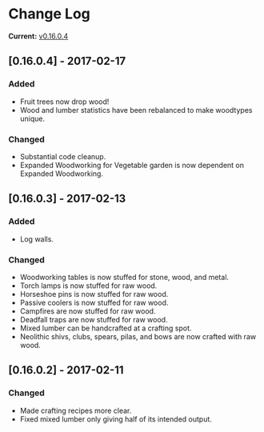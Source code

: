 # Change Log

**Current:** [v0.16.0.4](https://github.com/Qwynn/ExpandedWoodworkingVG/releases/tag/v0.16.0.4)

## [0.16.0.4] - 2017-02-17
### Added
- Fruit trees now drop wood!
- Wood and lumber statistics have been rebalanced to make woodtypes unique.

### Changed
- Substantial code cleanup.
- Expanded Woodworking for Vegetable garden is now dependent on Expanded Woodworking.

## [0.16.0.3] - 2017-02-13
### Added
- Log walls.

### Changed
- Woodworking tables is now stuffed for stone, wood, and metal.
- Torch lamps is now stuffed for raw wood.
- Horseshoe pins is now stuffed for raw wood.
- Passive coolers is now stuffed for raw wood.
- Campfires are now stuffed for raw wood.
- Deadfall traps are now stuffed for raw wood.
- Mixed lumber can be handcrafted at a crafting spot.
- Neolithic shivs, clubs, spears, pilas, and bows are now crafted with raw wood.

## [0.16.0.2] - 2017-02-11
### Changed
- Made crafting recipes more clear.
- Fixed mixed lumber only giving half of its intended output.
